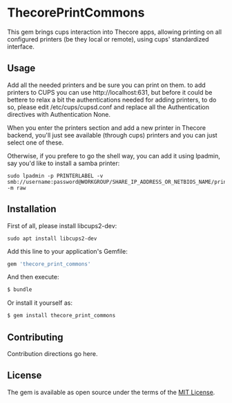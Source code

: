# ThecorePrintCommons
This gem brings cups interaction into Thecore apps, allowing printing on all configured printers (be they local or remote), using cups' standardized interface.

## Usage
Add all the needed printers and be sure you can print on them.
to add printers to CUPS you can use http://localhost:631, but before it could be bettere to relax a bit 
the authentications needed for adding printers, to do so, please edit /etc/cups/cupsd.conf and replace all the Authentication directives with Authentication None.

When you enter the printers section and add a new printer in Thecore backend, you'll just see available (through cups) printers and you can just select one of these.

Otherwise, if you prefere to go the shell way, you can add it using lpadmin, say you'd like to install a samba printer:

```shell
sudo lpadmin -p PRINTERLABEL -v smb://username:password@WORKGROUP/SHARE_IP_ADDRESS_OR_NETBIOS_NAME/printersharename -m raw
```

## Installation
First of all, please install libcups2-dev:

```shell
sudo apt install libcups2-dev
```

Add this line to your application's Gemfile:

```ruby
gem 'thecore_print_commons'
```

And then execute:
```bash
$ bundle
```

Or install it yourself as:
```bash
$ gem install thecore_print_commons
```

## Contributing
Contribution directions go here.

## License
The gem is available as open source under the terms of the [MIT License](https://opensource.org/licenses/MIT).
